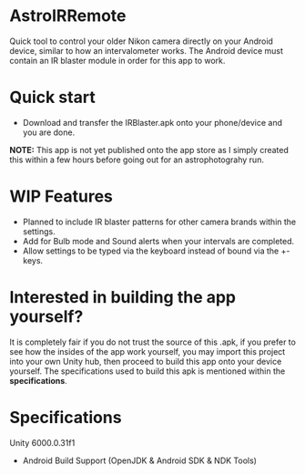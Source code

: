 # AstroIRRemote
Quick tool to control your older Nikon camera directly on your Android device, similar to how an intervalometer works. The Android device must contain an IR blaster module in order for this app to work.

# Quick start
- Download and transfer the IRBlaster.apk onto your phone/device and you are done.

**NOTE:** This app is not yet published onto the app store as I simply created this within a few hours before going out for an astrophotograhy run.

# WIP Features
- Planned to include IR blaster patterns for other camera brands within the settings.
- Add for Bulb mode and Sound alerts when your intervals are completed.
- Allow settings to be typed via the keyboard instead of bound via the +- keys.

# Interested in building the app yourself?
It is completely fair if you do not trust the source of this .apk, if you prefer to see how the insides of the app work yourself, you may import this project into your own Unity hub, then proceed to build this app onto your device yourself. The specifications used to build this apk is mentioned within the **specifications**.

# Specifications
Unity 6000.0.31f1
 - Android Build Support (OpenJDK & Android SDK & NDK Tools)